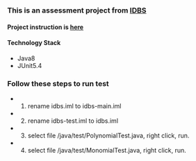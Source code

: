 ### This is an assessment project from [IDBS](https://www.idbs.com/)

#### Project instruction is [here](https://github.com/winndie/idbs/blob/main/README.original.md)

#### Technology Stack
- Java8
- JUnit5.4

### Follow these steps to run test
- 1. rename idbs.iml to idbs-main.iml
- 2. rename idbs-test.iml to idbs.iml
- 3. select file /java/test/PolynomialTest.java, right click, run.
- 4. select file /java/test/MonomialTest.java, right click, run.